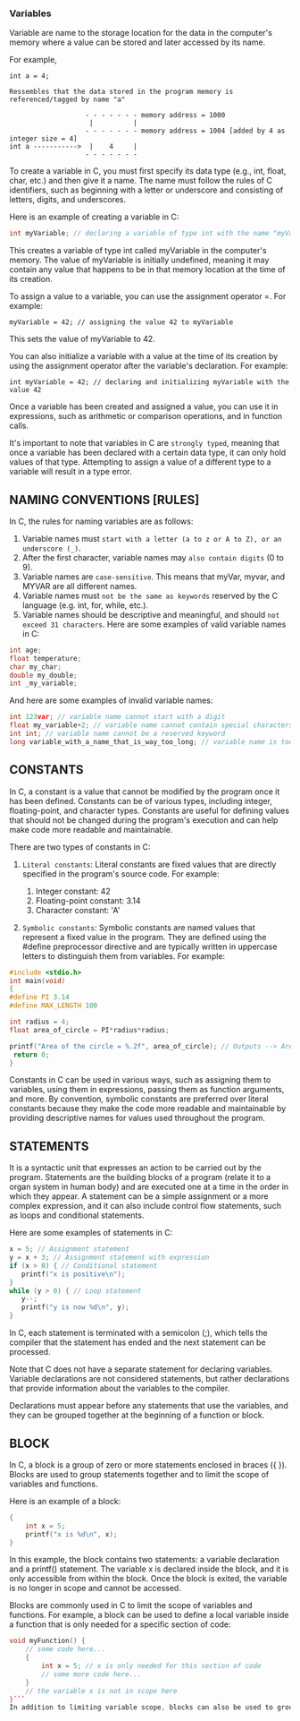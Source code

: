 ### Variables

Variable are name to the storage location for the data in the computer's memory where a value can be stored and later accessed by its name.

For example,

```
int a = 4;

Ressembles that the data stored in the program memory is referenced/tagged by name "a"

                   - - - - - - - memory address = 1000
                    |          |
                   - - - - - - - memory address = 1004 [added by 4 as integer size = 4]
int a ----------->  |    4     |
                   - - - - - - -
```

To create a variable in C, you must first specify its data type (e.g., int, float, char, etc.) and then give it a name. The name must follow the rules of C identifiers, such as beginning with a letter or underscore and consisting of letters, digits, and underscores.

Here is an example of creating a variable in C:
```CPP
int myVariable; // declaring a variable of type int with the name "myVariable"
```
This creates a variable of type int called myVariable in the computer's memory. The value of myVariable is initially undefined, meaning it may contain any value that happens to be in that memory location at the time of its creation.

To assign a value to a variable, you can use the assignment operator =. For example:
```
myVariable = 42; // assigning the value 42 to myVariable
```
This sets the value of myVariable to 42.

You can also initialize a variable with a value at the time of its creation by using the assignment operator after the variable's declaration. For example:
```
int myVariable = 42; // declaring and initializing myVariable with the value 42
```
Once a variable has been created and assigned a value, you can use it in expressions, such as arithmetic or comparison operations, and in function calls.


It's important to note that variables in C are `strongly typed`, meaning that once a variable has been declared with a certain data type, it can only hold values of that type. Attempting to assign a value of a different type to a variable will result in a type error.

## NAMING CONVENTIONS [RULES]

In C, the rules for naming variables are as follows:

1. Variable names must `start with a letter (a to z or A to Z), or an underscore (_)`.
2. After the first character, variable names may `also contain digits` (0 to 9).
3. Variable names are `case-sensitive`. This means that myVar, myvar, and MYVAR are all different names.
4. Variable names must `not be the same as keywords` reserved by the C language (e.g. int, for, while, etc.).
5. Variable names should be descriptive and meaningful, and should `not exceed 31 characters`.
Here are some examples of valid variable names in C:

```CPP
int age;
float temperature;
char my_char;
double my_double;
int _my_variable;
```
And here are some examples of invalid variable names:

```CPP
int 123var; // variable name cannot start with a digit
float my_variable+2; // variable name cannot contain special characters
int int; // variable name cannot be a reserved keyword
long variable_with_a_name_that_is_way_too_long; // variable name is too long
```

## CONSTANTS

In C, a constant is a value that cannot be modified by the program once it has been defined. Constants can be of various types, including integer, floating-point, and character types. Constants are useful for defining values that should not be changed during the program's execution and can help make code more readable and maintainable.

There are two types of constants in C:

1. `Literal constants`: Literal constants are fixed values that are directly specified in the program's source code. For example:

    1. Integer constant: 42
    2. Floating-point constant: 3.14
    3. Character constant: 'A'

2. `Symbolic constants`: Symbolic constants are named values that represent a fixed value in the program. They are defined using the #define preprocessor directive and are typically written in uppercase letters to distinguish them from variables. For example:

```CPP
#include <stdio.h>
int main(void)
{
#define PI 3.14
#define MAX_LENGTH 100

int radius = 4;
float area_of_circle = PI*radius*radius;

printf("Area of the circle = %.2f", area_of_circle); // Outputs --> Area of the circle = 50.24 (upto 2 decimals because its .2f)
 return 0;
}
```



Constants in C can be used in various ways, such as assigning them to variables, using them in expressions, passing them as function arguments, and more. By convention, symbolic constants are preferred over literal constants because they make the code more readable and maintainable by providing descriptive names for values used throughout the program.


## STATEMENTS

It is a syntactic unit that expresses an action to be carried out by the program. Statements are the building blocks of a program (relate it to a organ system in human body) and are executed one at a time in the order in which they appear. 
A statement can be a simple assignment or a more complex expression, and it can also include control flow statements, such as loops and conditional statements.

Here are some examples of statements in C:

```CPP
x = 5; // Assignment statement
y = x + 3; // Assignment statement with expression
if (x > 0) { // Conditional statement
   printf("x is positive\n");
}
while (y > 0) { // Loop statement
   y--;
   printf("y is now %d\n", y);
}
```

In C, each statement is terminated with a semicolon (;), which tells the compiler that the statement has ended and the next statement can be processed.

Note that C does not have a separate statement for declaring variables. Variable declarations are not considered statements, but rather declarations that provide information about the variables to the compiler. 

Declarations must appear before any statements that use the variables, and they can be grouped together at the beginning of a function or block.


## BLOCK

In C, a block is a group of zero or more statements enclosed in braces ({ }). Blocks are used to group statements together and to limit the scope of variables and functions.

Here is an example of a block:

```CPP
{
    int x = 5;
    printf("x is %d\n", x);
}
```
In this example, the block contains two statements: a variable declaration and a printf() statement. The variable x is declared inside the block, and it is only accessible from within the block. Once the block is exited, the variable is no longer in scope and cannot be accessed.

Blocks are commonly used in C to limit the scope of variables and functions. For example, a block can be used to define a local variable inside a function that is only needed for a specific section of code:

```CPP
void myFunction() {
    // some code here...
    {
        int x = 5; // x is only needed for this section of code
        // some more code here...
    }
    // the variable x is not in scope here
}```
In addition to limiting variable scope, blocks can also be used to group related statements together and to make code more readable and maintainable.